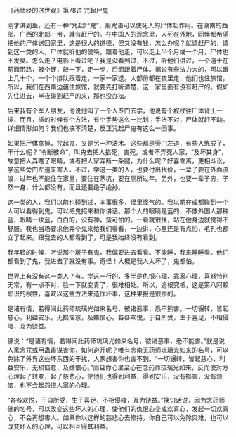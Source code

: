 《药师经的济世观》第78讲 咒起尸鬼

刚才讲到蛊，还有一种“咒起尸鬼”，用咒语可以使死人的尸体起作用。在湖南的西部、广西的北部一带，就有赶尸的。在中国人的观念里，人死在外地，同伴都希望把他的尸体送回家里，这是很大的道德，但又没有钱，怎么办呢？就请赶尸的，请到这一类的人，尸体就听他的使唤，跟着他走，可以走上半个月或一个月，尸体也不发臭。怎么走？电影上看过吧？我是没看到过，不过，听他们讲过，一个道士在前面带路，敲个锣，敲一下，走一步，后面跟着尸体。据说有些法力大的，可以跟上几十个，一个个排队跟着走，一家一家送。大部份都在夜里走，他们也住旅馆，所以，我们在西南边疆住旅馆，就要先打听清楚，这一家里面有没有赶尸的。假如先住进去，半夜碰到赶尸的来，那也没办法。

后来我有个军人朋友，他说他叫了一个人专门去学，他说有个权杖往尸体背上一插，而且，插的时候有个方法，有个手势这么一比划；手法不对，尸体就赶不动。详细情形如何？我们也搞不清楚，反正咒起尸鬼有这么一回事。

如果把尸体拿掉，咒起鬼，又是另一种法术。这些都是旁门左道，有些人练成了，干什么呢？“令断彼命”，叫鬼去把人掐死，害死。或者不弄死人家，“及坏其身”，故意把人弄瞎了眼睛，或者把人家弄断一条腿，为什么呢？好喜乖离，更相斗讼，学这些旁门左道来害人。不过，学这一类的人，也要付出代价，一辈子要在外面流浪，过年也不能住在家里，要住在茅坑，要在厕所过年。另外，也要一辈子穷，孑然一身，什么都没有，而且还要绝子绝孙。

这一类的人，我们以前也碰到过，本事很多，怪里怪气的。我以前在成都碰到一个人可以看得到鬼，可以把鬼招来和你讲话。那个人的眼睛是蓝的，不像外国人那种蓝，眼睛一块蓝，白白的，没有神，蛮可怕的。一看就很怪，站在他身边就觉得不舒服。我也当场要求他弄个鬼来给我们看看，一边讲，心里还是有点怕，毛孔也都立了起来。跟我去的人都看到了，可是我始终没有看到。

我年轻的时候，听说那个房子有鬼，我偏要进去看看。不能睡，我来睡睡看。他们都看到了鬼，我进去了就没有事。奇怪！大概是我人太坏了，鬼都怕。

世界上有没有这一类人？有。学这一行的，多半是仇恨心理、乖离心理，喜怒特别无常，有一点不对，脸一下就变青了，很难相处。所以，追根究柢，这是第八阿赖耶识的根性，喜欢以这些方法来造作坏事，这种果报是很惨的。

是诸有情，若得闻此药师琉璃光如来名号，彼诸恶事，悉不熊害。一切辗转，皆起慈心，利益安乐，无损恼意，及嫌恨心。各各欢悦，于自所受，生于喜足，不相侵陵，互为饶益。

佛说：“是诸有情，若得闻此药师琉璃光如来名号，彼诸恶事，悉不能害。”就是说人家念咒或用蛊毒谋害你，如何避开呢？唯有念南无药师琉璃光如来的名号，可以免除了外界这些坏东西的干扰，人家想害你也害不到。“一切辗转，皆起慈心，利益安乐，无损恼意，及嫌恨心。”而且你心里至心在念药师琉璃光如来，反而使对方心理起了转变，起了慈悲心，使他们也得到利益，得到安乐，没有损害，没有烦恼，也不会起怨恨人家的心理。

“各各欢悦，于自所受，生于喜足，不相侵陵，互为饶益。”换句话说，因为念药师佛的名号，可以改变这些坏人的心理，使他们的仇恨心变成欢喜心，发起一切欢喜心，不会再想害人。如果你以这样的慈悲心去修持，你自己可以免除灾难，也可以改变坏人的心理，可以相互得其利益。